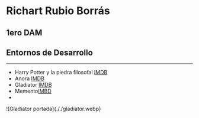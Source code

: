 # Richart Rubio Borrás
## 1ero DAM
## Entornos de Desarrollo
--- 
- Harry Potter y la piedra filosofal [IMDB](https://www.imdb.com/es-es/title/tt0241527/)
- Anora [IMDB](https://www.imdb.com/es-es/title/tt28607951/)
- Gladiator [IMDB](https://www.imdb.com/es-es/title/tt0172495/)
- Memento[IMBD](https://www.imdb.com/es-es/title/tt0209144/)
- 
![Gladiator portada]{././gladiator.webp}
